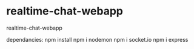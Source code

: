 # realtime-chat-webapp

realtime-chat-webapp

dependancies:
npm install
npm i nodemon
npm i socket.io
npm i express
